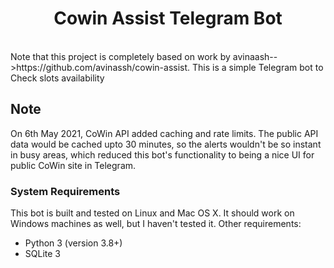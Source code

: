 <div align="center">
<h1>Cowin Assist Telegram Bot</h1>
<br>
</div>
Note that this project is completely based on work by avinaash-->https://github.com/avinassh/cowin-assist.
 This is a simple Telegram bot to Check slots availability

## Note

On 6th May 2021, CoWin API added caching and rate limits. The public API data would be cached upto 30 minutes, so the alerts wouldn't be so instant in busy areas, which reduced this bot's functionality to being a nice UI for public CoWin site in Telegram.

### System Requirements

This bot is built and tested on Linux and Mac OS X. It should work on Windows machines as well, but I haven't tested it. Other requirements:

- Python 3 (version 3.8+)
- SQLite 3

